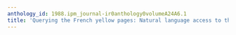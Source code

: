 ```yaml
---
anthology_id: 1988.ipm_journal-ir0anthology0volumeA24A6.1
title: 'Querying the French yellow pages: Natural language access to the directory'
---
```

